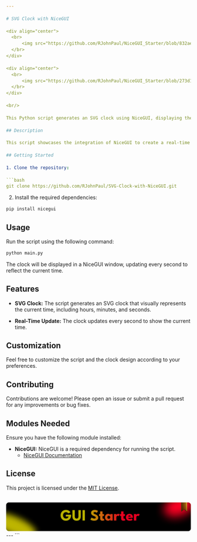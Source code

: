 ```yaml
---

# SVG Clock with NiceGUI

<div align="center">
  <br>
      <img src="https://github.com/RJohnPaul/NiceGUI_Starter/blob/832aea08fa2f6bddd55c1676991881a115e0ceda/Frame%207.png" alt="Project Banner">
  </br>
</div>

<div align="center">
  <br>
      <img src="https://github.com/RJohnPaul/NiceGUI_Starter/blob/273d1ec9eb84f14744338cdd422616bd9ea17155/Frame-5.png" alt="Project Banner">
  </br>
</div>

<br/>

This Python script generates an SVG clock using NiceGUI, displaying the current time. The clock design was adapted from [Station_Clock.svg on Wikipedia](https://de.m.wikipedia.org/wiki/Datei:Station_Clock.svg).

## Description

This script showcases the integration of NiceGUI to create a real-time SVG clock. The clock's design is inspired by traditional station clocks and visually represents the current time, including hours, minutes, and seconds. The script utilizes NiceGUI to provide a clean and intuitive graphical user interface for displaying the clock.

## Getting Started

1. Clone the repository:

```bash
git clone https://github.com/RJohnPaul/SVG-Clock-with-NiceGUI.git
```

2. Install the required dependencies:

```bash
pip install nicegui
```

## Usage

Run the script using the following command:

```bash
python main.py
```

The clock will be displayed in a NiceGUI window, updating every second to reflect the current time.

## Features

- **SVG Clock:** The script generates an SVG clock that visually represents the current time, including hours, minutes, and seconds.

- **Real-Time Update:** The clock updates every second to show the current time.

## Customization

Feel free to customize the script and the clock design according to your preferences.

## Contributing

Contributions are welcome! Please open an issue or submit a pull request for any improvements or bug fixes.

## Modules Needed

Ensure you have the following module installed:

- **NiceGUI:** NiceGUI is a required dependency for running the script.
  - [NiceGUI Documentation](https://nicegui.io/docs/)

## License

This project is licensed under the [MIT License](LICENSE).

<div align="center">
  <br>
      <img src="https://github.com/RJohnPaul/NiceGUI_Starter/blob/832aea08fa2f6bddd55c1676991881a115e0ceda/Frame%207.png" alt="Project Banner">
  </br>
</div>
---
```


